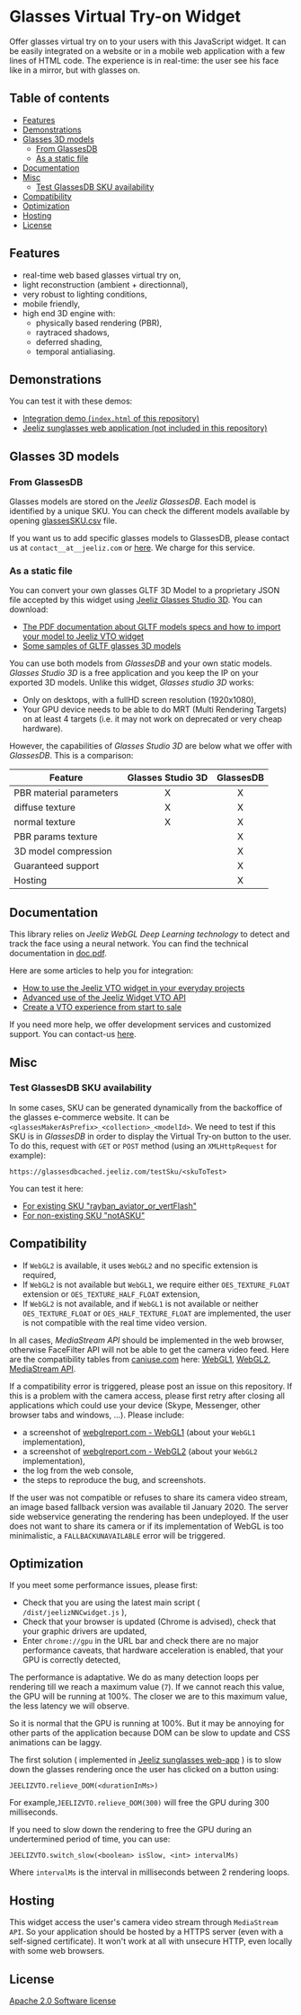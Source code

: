 # Glasses Virtual Try-on Widget



Offer glasses virtual try on to your users with this JavaScript widget. It can be easily integrated on a website or in a mobile web application with a few lines of HTML code. The experience is in real-time: the user see his face like in a mirror, but with glasses on.

## Table of contents

* [Features](#features)
* [Demonstrations](#demonstrations)
* [Glasses 3D models](#glasses-3d-models)
  * [From GlassesDB](#from-glassesdb)
  * [As a static file](#as-a-static-file)
* [Documentation](#documentation)
* [Misc](#misc)
  * [Test GlassesDB SKU availability](#test-glassesdb-sku-availability)
* [Compatibility](#compatibility)
* [Optimization](#optimization)
* [Hosting](#hosting)
* [License](#license)


## Features

* real-time web based glasses virtual try on,
* light reconstruction (ambient + directionnal),
* very robust to lighting conditions,
* mobile friendly,
* high end 3D engine with:
  * physically based rendering (PBR),
  * raytraced shadows,
  * deferred shading,
  * temporal antialiasing.


## Demonstrations

You can test it with these demos:
* [Integration demo (`index.html` of this repository)](https://jeeliz.com/demos/jeelizWidgetGitPublicDemo)
* [Jeeliz sunglasses web application (not included in this repository)](https://jeeliz.com/sunglasses)

<!-- Video screenshot of *Jeeliz Sunglasses*:
<p align="center">
<a href='https://www.youtube.com/watch?v=peUDRXB0H6g'><img src='https://img.youtube.com/vi/peUDRXB0H6g/0.jpg'></a>
</p>
-->

## Glasses 3D models

### From GlassesDB

Glasses models are stored on the *Jeeliz GlassesDB*. Each model is identified by a unique SKU. You can check the different models available by opening [glassesSKU.csv](/glassesSKU.csv) file.

If you want us to add specific glasses models to GlassesDB, please contact us at `contact__at__jeeliz.com` or [here](https://jeeliz.com/contact-us/). We charge for this service.


### As a static file

You can convert your own glasses GLTF 3D Model to a proprietary JSON file accepted by this widget using [Jeeliz Glasses Studio 3D](https://jeeliz.com/glassesStudio3D/). You can download:

* [The PDF documentation about GLTF models specs and how to import your model to Jeeliz VTO widget](https://jeeliz.com/glassesStudio3D/doc/GlassesStudio3DDoc.pdf)
* [Some samples of GLTF glasses 3D models](https://jeeliz.com/glassesStudio3D/testFiles/GlassesStudio3DSampleFiles.zip)

You can use both models from *GlassesDB* and your own static models. *Glasses Studio 3D* is a free application and you keep the IP on your exported 3D models.
Unlike this widget, *Glasses studio 3D* works:

* Only on desktops, with a fullHD screen resolution (1920x1080), 
* Your GPU device needs to be able to do MRT (Multi Rendering Targets) on at least 4 targets (i.e. it may not work on deprecated or very cheap hardware).

However, the capabilities of *Glasses Studio 3D* are below what we offer with *GlassesDB*. This is a comparison:

| Feature | Glasses Studio 3D | GlassesDB |
| --- | :-: | :-: |
| PBR material parameters | X | X |
| diffuse texture | X | X |
| normal texture  | X | X |
| PBR params texture |  | X |
| 3D model compression |  | X |
| Guaranteed support |  | X |
| Hosting |  | X |


## Documentation

This library relies on *Jeeliz WebGL Deep Learning technology* to detect and track the face using a neural network.
You can find the technical documentation in [doc.pdf](/doc.pdf).

Here are some articles to help you for integration:

* [How to use the Jeeliz VTO widget in your everyday projects](https://jeeliz.com/blog/how-to-use-the-jeeliz-vto-widget-in-your-everyday-projects/)
* [Advanced use of the Jeeliz Widget VTO API](https://jeeliz.com/blog/advanced-use-of-the-jeeliz-widget-vto-api/)
* [Create a VTO experience from start to sale](https://jeeliz.com/blog/create-a-glasses-vto-experience-from-start-to-sale-with-the-jeeliz-glasses-vto-widget/)

If you need more help, we offer development services and customized support. You can contact-us [here](https://jeeliz.com/contact-us/).


## Misc

### Test GlassesDB SKU availability

In some cases, SKU can be generated dynamically from the backoffice of the glasses e-commerce website. It can be `<glassesMakerAsPrefix>_<collection>_<modelId>`. We need to test if this SKU is in *GlassesDB* in order to display the Virtual Try-on button to the user.
To do this, request with `GET` or `POST` method (using an `XMLHttpRequest` for example):

```
https://glassesdbcached.jeeliz.com/testSku/<skuToTest>
```

You can test it here:

* [For existing SKU "rayban_aviator_or_vertFlash"](https://glassesdbcached.jeeliz.com/testSku/rayban_aviator_or_vertFlash)
* [For non-existing SKU "notASKU"](https://glassesdbcached.jeeliz.com/testSku/notASKU)



## Compatibility

* If `WebGL2` is available, it uses `WebGL2` and no specific extension is required,
* If `WebGL2` is not available but `WebGL1`, we require either `OES_TEXTURE_FLOAT` extension or `OES_TEXTURE_HALF_FLOAT` extension,
* If `WebGL2` is not available, and if `WebGL1` is not available or neither `OES_TEXTURE_FLOAT` or `OES_HALF_TEXTURE_FLOAT` are implemented, the user is not compatible with the real time video version.

In all cases, *MediaStream API* should be implemented in the web browser, otherwise FaceFilter API will not be able to get the camera video feed. Here are the compatibility tables from [caniuse.com](https://caniuse.com/) here: [WebGL1](https://caniuse.com/#feat=webgl), [WebGL2](https://caniuse.com/#feat=webgl2), [MediaStream API](https://caniuse.com/#feat=stream).

If a compatibility error is triggered, please post an issue on this repository. If this is a problem with the camera access, please first retry after closing all applications which could use your device (Skype, Messenger, other browser tabs and windows, ...). Please include:

* a screenshot of [webglreport.com - WebGL1](http://webglreport.com/?v=1) (about your `WebGL1` implementation),
* a screenshot of [webglreport.com - WebGL2](http://webglreport.com/?v=2) (about your `WebGL2` implementation),
* the log from the web console,
* the steps to reproduce the bug, and screenshots.

If the user was not compatible or refuses to share its camera video stream, an image based fallback version was available til January 2020. The server side webservice generating the rendering has been undeployed.
If the user does not want to share its camera or if its implementation of WebGL is too minimalistic, a `FALLBACKUNAVAILABLE` error will be triggered.


## Optimization

If you meet some performance issues, please first:

* Check that you are using the latest main script ( `/dist/jeelizNNCwidget.js` ),
* Check that your browser is updated (Chrome is advised), check that your graphic drivers are updated,
* Enter `chrome://gpu` in the URL bar and check there are no major performance caveats, that hardware acceleration is enabled, that your GPU is correctly detected,

The performance is adaptative. We do as many detection loops per rendering till we reach a maximum value (`7`). If we cannot reach this value, the GPU will be running at 100%. The closer we are to this maximum value, the less latency we will observe.

So it is normal that the GPU is running at 100%. But it may be annoying for other parts of the application because DOM can be slow to update and CSS animations can be laggy.

The first solution ( implemented in [Jeeliz sunglasses web-app](https://jeeliz.com/sunglasses) ) is to slow down the glasses rendering once the user has clicked on a button using:
 ```
JEELIZVTO.relieve_DOM(<durationInMs>)
```
For example,`JEELIZVTO.relieve_DOM(300)` will free the GPU during 300 milliseconds.

If you need to slow down the rendering to free the GPU during an undertermined period of time, you can use:
```
JEELIZVTO.switch_slow(<boolean> isSlow, <int> intervalMs)
```
Where `intervalMs` is the interval in milliseconds between 2 rendering loops.


## Hosting

This widget access the user's camera video stream through `MediaStream API`. So your application should be hosted by a HTTPS server (even with a self-signed certificate). It won't work at all with unsecure HTTP, even locally with some web browsers.


## License

[Apache 2.0 Software license](/LICENSE)
